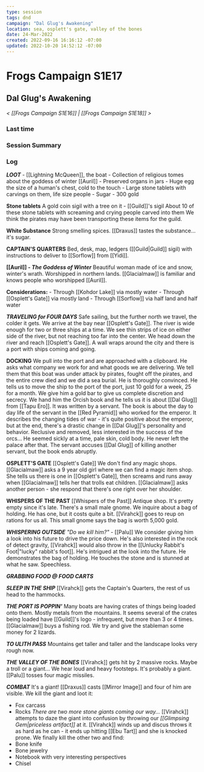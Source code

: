 ```yaml
---
type: session
tags: dnd
campaign: "Dal Glug's Awakening"
location: sea, osplett's gate, valley of the bones
date: 24-Mar-2022
created: 2022-09-16 16:16:12 -07:00
updated: 2022-10-20 14:52:12 -07:00
---
```

# Frogs Campaign S1E17
## **Dal Glug's Awakening**
*< [[Frogs Campaign S1E16]] | [[Frogs Campaign S1E18]] >*

### Last time


### Session Summary


### Log
_**LOOT**_ - [[Lightning McQueen]], the boat - Collection of religious tomes about the goddess of winter [[Auril]] - Preserved organs in jars - Huge egg the size of a human's chest, cold to the touch - Large stone tablets with carvings on them, life size people - Sugar - 300 gold

**Stone tablets** A gold coin sigil with a tree on it - [[Guild]]'s sigil About 10 of these stone tablets with screaming and crying people carved into them We think the pirates may have been transporting these items for the guild.

**White Substance** Strong smelling spices. [[Draxus]] tastes the substance... it's sugar.

**CAPTAIN'S QUARTERS** Bed, desk, map, ledgers ([[Guild|Guild]] sigil) with instructions to deliver to [[Sorflow]] from [[Yidi]].

**[[Auril]] - _The Goddess of Winter_** Beautiful woman made of ice and snow, winter's wrath. Worshipped in northern lands. [[Glacialmaw]] is familiar and knows people who worshipped [[Auril]].

**Considerations:** - Through [[Kohdor Lake]] via mostly water - Through [[Osplett's Gate]] via mostly land - Through [[Sorflow]] via half land and half water

_**TRAVELING for FOUR DAYS**_ Safe sailing, but the further north we travel, the colder it gets. We arrive at the bay near [[Osplett's Gate]]. The river is wide enough for two or three ships at a time. We see thin strips of ice on either side of the river, but not reaching too far into the center. We head down the river and reach [[Osplett's Gate]]. A wall wraps around the city and there is a port with ships coming and going.

**DOCKING** We pull into the port and are approached with a clipboard. He asks what company we work for and what goods we are delivering. We tell them that this boat was under attack by pirates, fought off the pirates, and the entire crew died and we did a sea burial. He is thoroughly convinced. He tells us to move the ship to the port of the port, just 10 gold for a week, 25 for a month. We give him a gold bar to give us complete discretion and secrecy. We hand him the Orcish book and he tells us it is about [[Dal Glug]] from [[Tapu Ero]]. It was written by a servant. The book is about the day to day life of the servant in the [[Red Pyramid]] who worked for the emperor. It describes the changing tides of war - it's quite positive about the emperor, but at the end, there's a drastic change in [[Dal Glug]]'s personality and behavior. Reclusive and removed, less interested in the success of the orcs... He seemed sickly at a time, pale skin, cold body. He never left the palace after that. The servant accuses [[Dal Glug]] of killing another servant, but the book ends abruptly.

**OSPLETT'S GATE**
[[Osplett's Gate]]
We don't find any magic shops. [[Glacialmaw]] asks a 9 year old girl where we can find a magic item shop. She tells us there is one in [[Osplett's Gate]], then screams and runs away when [[Glacialmaw]] tells her that trolls eat children. [[Glacialmaw]] asks another person - she respond that there's one right over her shoulder.

**WHISPERS OF THE PAST**
[[Whispers of the Past]]
Antique shop. It's pretty empty since it's late. There's a small male gnome. We inquire about a bag of holding. He has one, but it costs quite a bit. [[Virahck]] goes to reup on rations for us all. This small gnome says the bag is worth 5,000 gold.

_**WHISPERING OUTSIDE**_ _"Do we kill him?"_ - [[Palu]] We consider giving him a look into his future to drive the price down. He's also interested in the rock of detect gravity, [[Virahck]] would also throw in the [[Unlucky Rabbit's Foot|"lucky" rabbit's foot]]. He's intrigued at the look into the future. He demonstrates the bag of holding. He touches the stone and is stunned at what he saw. Speechless.

_**GRABBING FOOD @ FOOD CARTS**_

_**SLEEP IN THE SHIP**_ [[Virahck]] gets the Captain's Quarters, the rest of us head to the hammocks.

_**THE PORT IS POPPIN'**_ Many boats are having crates of things being loaded onto them. Mostly metals from the mountains. It seems several of the crates being loaded have [[Guild]]'s logo - infrequent, but more than 3 or 4 times. [[Glacialmaw]] buys a fishing rod. We try and give the stableman some money for 2 lizards.

_**TO ULITH PASS**_ Mountains get taller and taller and the landscape looks very rough now.

_**THE VALLEY OF THE BONES**_ [[Virahck]] gets hit by 2 massive rocks. Maybe a troll or a giant... We hear loud and heavy footsteps. It's probably a giant. [[Palu]] tosses four magic missiles.

_**COMBAT**_ It's a giant! [[Draxus]] casts [[Mirror Image]] and four of him are visible. We kill the giant and loot it:
- Fox carcass
- Rocks
_There are two more stone giants coming our way..._ [[Virahck]] attempts to daze the giant into confusion by throwing our _[[Glimpsing Gem|priceless artifact]]_ at it. [[Virahck]] winds up and discus throws it as hard as he can - it ends up hitting [[Ebu Tart]] and she is knocked prone. We finally kill the other two and find:
- Bone knife
- Bone jewelry
- Notebook with very interesting perspectives
- Chisel